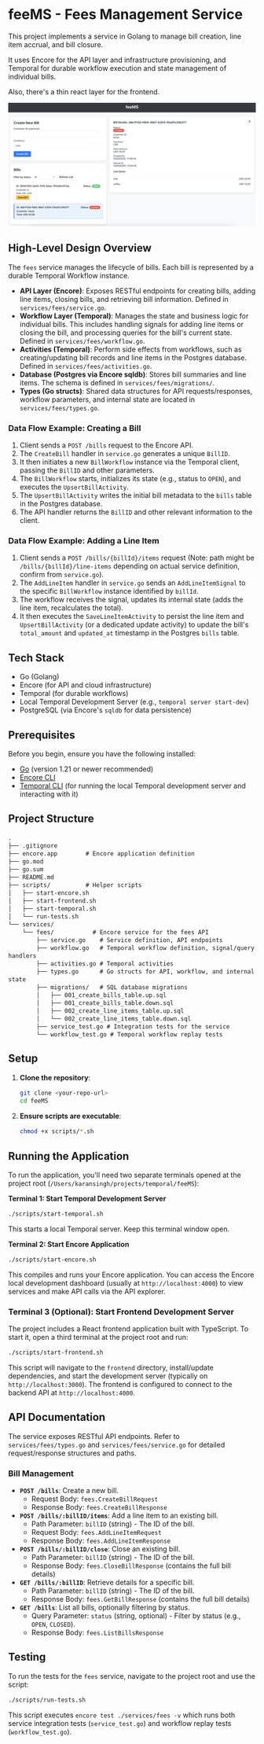 # feeMS - Fees Management Service

This project implements a service in Golang to manage bill creation, line item accrual, and bill closure.

It uses Encore for the API layer and infrastructure provisioning, and Temporal for durable workflow execution and state management of individual bills.

Also, there's a thin react layer for the frontend.

![feeMS](feeMS.png)

## High-Level Design Overview

The `fees` service manages the lifecycle of bills. Each bill is represented by a durable Temporal Workflow instance.

- **API Layer (Encore)**: Exposes RESTful endpoints for creating bills, adding line items, closing bills, and retrieving bill information. Defined in `services/fees/service.go`.
- **Workflow Layer (Temporal)**: Manages the state and business logic for individual bills. This includes handling signals for adding line items or closing the bill, and processing queries for the bill's current state. Defined in `services/fees/workflow.go`.
- **Activities (Temporal)**: Perform side effects from workflows, such as creating/updating bill records and line items in the Postgres database. Defined in `services/fees/activities.go`.
- **Database (Postgres via Encore sqldb)**: Stores bill summaries and line items. The schema is defined in `services/fees/migrations/`.
- **Types (Go structs)**: Shared data structures for API requests/responses, workflow parameters, and internal state are located in `services/fees/types.go`.

### Data Flow Example: Creating a Bill

1.  Client sends a `POST /bills` request to the Encore API.
2.  The `CreateBill` handler in `service.go` generates a unique `BillID`.
3.  It then initiates a new `BillWorkflow` instance via the Temporal client, passing the `BillID` and other parameters.
4.  The `BillWorkflow` starts, initializes its state (e.g., status to `OPEN`), and executes the `UpsertBillActivity`.
5.  The `UpsertBillActivity` writes the initial bill metadata to the `bills` table in the Postgres database.
6.  The API handler returns the `BillID` and other relevant information to the client.

### Data Flow Example: Adding a Line Item

1.  Client sends a `POST /bills/{billId}/items` request (Note: path might be `/bills/{billId}/line-items` depending on actual service definition, confirm from `service.go`).
2.  The `AddLineItem` handler in `service.go` sends an `AddLineItemSignal` to the specific `BillWorkflow` instance identified by `billId`.
3.  The workflow receives the signal, updates its internal state (adds the line item, recalculates the total).
4.  It then executes the `SaveLineItemActivity` to persist the line item and `UpsertBillActivity` (or a dedicated update activity) to update the bill's `total_amount` and `updated_at` timestamp in the Postgres `bills` table.

## Tech Stack

*   Go (Golang)
*   Encore (for API and cloud infrastructure)
*   Temporal (for durable workflows)
*   Local Temporal Development Server (e.g., `temporal server start-dev`)
*   PostgreSQL (via Encore's `sqldb` for data persistence)

## Prerequisites

Before you begin, ensure you have the following installed:

- [Go](https://golang.org/dl/) (version 1.21 or newer recommended)
- [Encore CLI](https://encore.dev/docs/install)
- [Temporal CLI](https://docs.temporal.io/cli#installation) (for running the local Temporal development server and interacting with it)

## Project Structure

```
.
├── .gitignore
├── encore.app        # Encore application definition
├── go.mod
├── go.sum
├── README.md
├── scripts/          # Helper scripts
│   ├── start-encore.sh
│   ├── start-frontend.sh
│   ├── start-temporal.sh
│   └── run-tests.sh
└── services/
    └── fees/           # Encore service for the fees API
        ├── service.go    # Service definition, API endpoints
        ├── workflow.go   # Temporal workflow definition, signal/query handlers
        ├── activities.go # Temporal activities
        ├── types.go      # Go structs for API, workflow, and internal state
        ├── migrations/   # SQL database migrations
        │   ├── 001_create_bills_table.up.sql
        │   ├── 001_create_bills_table.down.sql
        │   ├── 002_create_line_items_table.up.sql
        │   └── 002_create_line_items_table.down.sql
        ├── service_test.go # Integration tests for the service
        └── workflow_test.go # Temporal workflow replay tests
```

## Setup

1.  **Clone the repository**:
    ```bash
    git clone <your-repo-url>
    cd feeMS
    ```
2.  **Ensure scripts are executable**:
    ```bash
    chmod +x scripts/*.sh
    ```

## Running the Application

To run the application, you'll need two separate terminals opened at the project root (`/Users/karansingh/projects/temporal/feeMS`):

**Terminal 1: Start Temporal Development Server**

```bash
./scripts/start-temporal.sh
```
This starts a local Temporal server. Keep this terminal window open.

**Terminal 2: Start Encore Application**

```bash
./scripts/start-encore.sh
```
This compiles and runs your Encore application. You can access the Encore local development dashboard (usually at `http://localhost:4000`) to view services and make API calls via the API explorer.

### Terminal 3 (Optional): Start Frontend Development Server

The project includes a React frontend application built with TypeScript. To start it, open a third terminal at the project root and run:

```bash
./scripts/start-frontend.sh
```
This script will navigate to the `frontend` directory, install/update dependencies, and start the development server (typically on `http://localhost:3000`). The frontend is configured to connect to the backend API at `http://localhost:4000`.

## API Documentation

The service exposes RESTful API endpoints. Refer to `services/fees/types.go` and `services/fees/service.go` for detailed request/response structures and paths.

### Bill Management

*   **`POST /bills`**: Create a new bill.
    *   Request Body: `fees.CreateBillRequest`
    *   Response Body: `fees.CreateBillResponse`
*   **`POST /bills/:billID/items`**: Add a line item to an existing bill.
    *   Path Parameter: `billID` (string) - The ID of the bill.
    *   Request Body: `fees.AddLineItemRequest`
    *   Response Body: `fees.AddLineItemResponse`
*   **`POST /bills/:billID/close`**: Close an existing bill.
    *   Path Parameter: `billID` (string) - The ID of the bill.
    *   Response Body: `fees.CloseBillResponse` (contains the full bill details)
*   **`GET /bills/:billID`**: Retrieve details for a specific bill.
    *   Path Parameter: `billID` (string) - The ID of the bill.
    *   Response Body: `fees.GetBillResponse` (contains the full bill details)
*   **`GET /bills`**: List all bills, optionally filtering by status.
    *   Query Parameter: `status` (string, optional) - Filter by status (e.g., `OPEN`, `CLOSED`).
    *   Response Body: `fees.ListBillsResponse`

## Testing

To run the tests for the `fees` service, navigate to the project root and use the script:

```bash
./scripts/run-tests.sh
```
This script executes `encore test ./services/fees -v` which runs both service integration tests (`service_test.go`) and workflow replay tests (`workflow_test.go`).
